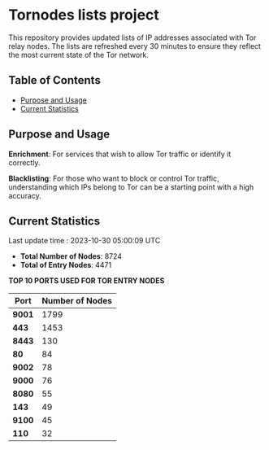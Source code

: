 # Tornodes lists project

This repository provides updated lists of IP addresses associated with Tor relay nodes. The lists are refreshed every 30 minutes to ensure they reflect the most current state of the Tor network.

## Table of Contents

- [Purpose and Usage](#purpose-and-usage)
- [Current Statistics](#current-statistics)


## Purpose and Usage

**Enrichment**: For services that wish to allow Tor traffic or identify it correctly.

**Blacklisting**: For those who want to block or control Tor traffic, understanding which IPs belong to Tor can be a starting point with a high accuracy.

## Current Statistics

Last update time : 2023-10-30 05:00:09 UTC

- **Total Number of Nodes**: 8724
- **Total of Entry Nodes**: 4471

**TOP 10 PORTS USED FOR TOR ENTRY NODES**

| **Port** | **Number of Nodes** |
|------|-----------------|
| **9001**   | 1799  |
| **443**   | 1453  |
| **8443**   | 130  |
| **80**   | 84  |
| **9002**   | 78  |
| **9000**   | 76  |
| **8080**   | 55  |
| **143**   | 49  |
| **9100**   | 45  |
| **110**   | 32  |


